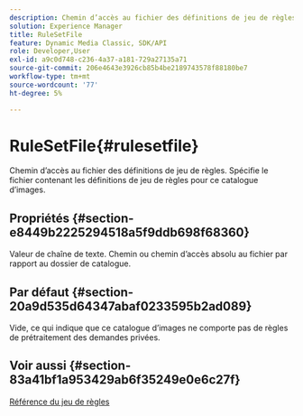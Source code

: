 ```yaml
---
description: Chemin d’accès au fichier des définitions de jeu de règles. Spécifie le fichier contenant les définitions de jeu de règles pour ce catalogue d’images.
solution: Experience Manager
title: RuleSetFile
feature: Dynamic Media Classic, SDK/API
role: Developer,User
exl-id: a9c0d748-c236-4a37-a181-729a27135a71
source-git-commit: 206e4643e3926cb85b4be2189743578f88180be7
workflow-type: tm+mt
source-wordcount: '77'
ht-degree: 5%

---
```


# RuleSetFile{#rulesetfile}

Chemin d’accès au fichier des définitions de jeu de règles. Spécifie le fichier contenant les définitions de jeu de règles pour ce catalogue d’images.

## Propriétés {#section-e8449b2225294518a5f9ddb698f68360}

Valeur de chaîne de texte. Chemin ou chemin d’accès absolu au fichier par rapport au dossier de catalogue.

## Par défaut {#section-20a9d535d64347abaf0233595b2ad089}

Vide, ce qui indique que ce catalogue d’images ne comporte pas de règles de prétraitement des demandes privées.

## Voir aussi {#section-83a41bf1a953429ab6f35249e0e6c27f}

[Référence du jeu de règles](../../../../../is-api/image-catalog/image-serving-api-ref/c-image-catalog-reference/c-rule-set-reference/c-rule-set-reference.md#concept-3e5058cf3507470b82cac638df23ea8e)
